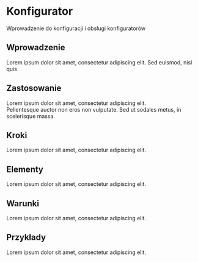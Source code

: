 # Konfigurator

Wprowadzenie do konfiguracji i obsługi konfiguratorów

## Wprowadzenie

Lorem ipsum dolor sit amet, consectetur adipiscing elit. Sed euismod, nisl quis

## Zastosowanie

Lorem ipsum dolor sit amet, consectetur adipiscing elit.<br>
Pellentesque auctor non eros non vulputate. Sed ut sodales metus, in scelerisque massa.<br>

## Kroki

Lorem ipsum dolor sit amet, consectetur adipiscing elit.

## Elementy

Lorem ipsum dolor sit amet, consectetur adipiscing elit.

## Warunki

Lorem ipsum dolor sit amet, consectetur adipiscing elit.

## Przykłady

Lorem ipsum dolor sit amet, consectetur adipiscing elit.